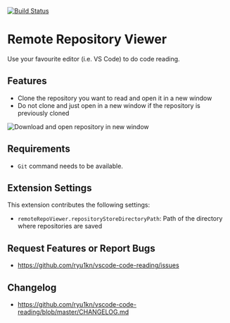 [![Build Status](https://travis-ci.org/ryu1kn/vscode-code-reading.svg?branch=master)](https://travis-ci.org/ryu1kn/vscode-code-reading)

# Remote Repository Viewer

Use your favourite editor (i.e. VS Code) to do code reading.

## Features

* Clone the repository you want to read and open it in a new window
* Do not clone and just open in a new window if the repository is previously cloned

![Download and open repository in new window](https://raw.githubusercontent.com/ryu1kn/vscode-code-reading/master/images/public.gif)

## Requirements

* `Git` command needs to be available.

## Extension Settings

This extension contributes the following settings:

* `remoteRepoViewer.repositoryStoreDirectoryPath`: Path of the directory where repositories are saved

## Request Features or Report Bugs

* https://github.com/ryu1kn/vscode-code-reading/issues

## Changelog

* https://github.com/ryu1kn/vscode-code-reading/blob/master/CHANGELOG.md

